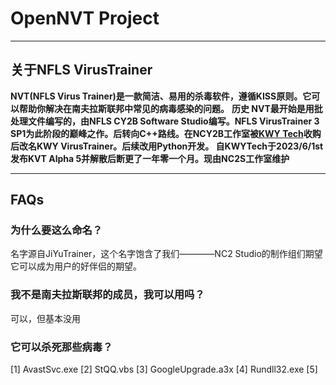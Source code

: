 # OpenNVT Project

---

## 关于NFLS VirusTrainer
**NVT(NFLS Virus Trainer)是一款简洁、易用的杀毒软件，遵循KISS原则。它可以帮助你解决在南夫拉斯联邦中常见的病毒感染的问题。**
**历史
NVT最开始是用批处理文件编写的，由NFLS CY2B Software Studio编写。NFLS VirusTrainer 3 SP1为此阶段的巅峰之作。后转向C++路线。在NCY2B工作室被[KWY Tech](HTTPS://GITHUB.COM/KWYTech)收购后改名KWY VirusTrainer。后续改用Python开发。
自KWYTech于2023/6/1st发布KVT Alpha 5并解散后断更了一年零一个月。现由NC2S工作室维护**

---
## FAQs

### 为什么要这么命名？
名字源自JiYuTrainer，这个名字饱含了我们————NC2 Studio的制作组们期望它可以成为用户的好伴侣的期望。

### 我不是南夫拉斯联邦的成员，我可以用吗？
可以，但基本没用

### 它可以杀死那些病毒？
[1] AvastSvc.exe
[2] StQQ.vbs
[3] GoogleUpgrade.a3x
[4] Rundll32.exe
[5] 
